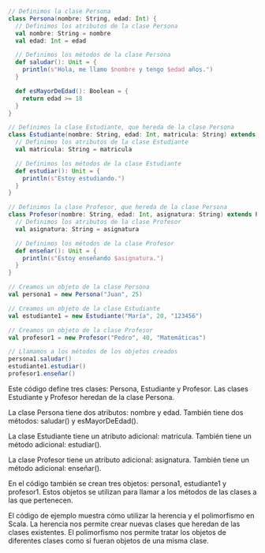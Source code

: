 ```scala
// Definimos la clase Persona
class Persona(nombre: String, edad: Int) {
  // Definimos los atributos de la clase Persona
  val nombre: String = nombre
  val edad: Int = edad

  // Definimos los métodos de la clase Persona
  def saludar(): Unit = {
    println(s"Hola, me llamo $nombre y tengo $edad años.")
  }

  def esMayorDeEdad(): Boolean = {
    return edad >= 18
  }
}

// Definimos la clase Estudiante, que hereda de la clase Persona
class Estudiante(nombre: String, edad: Int, matricula: String) extends Persona(nombre, edad) {
  // Definimos los atributos de la clase Estudiante
  val matricula: String = matricula

  // Definimos los métodos de la clase Estudiante
  def estudiar(): Unit = {
    println(s"Estoy estudiando.")
  }
}

// Definimos la clase Profesor, que hereda de la clase Persona
class Profesor(nombre: String, edad: Int, asignatura: String) extends Persona(nombre, edad) {
  // Definimos los atributos de la clase Profesor
  val asignatura: String = asignatura

  // Definimos los métodos de la clase Profesor
  def enseñar(): Unit = {
    println(s"Estoy enseñando $asignatura.")
  }
}

// Creamos un objeto de la clase Persona
val persona1 = new Persona("Juan", 25)

// Creamos un objeto de la clase Estudiante
val estudiante1 = new Estudiante("María", 20, "123456")

// Creamos un objeto de la clase Profesor
val profesor1 = new Profesor("Pedro", 40, "Matemáticas")

// Llamamos a los métodos de los objetos creados
persona1.saludar()
estudiante1.estudiar()
profesor1.enseñar()
```

Este código define tres clases: Persona, Estudiante y Profesor. Las clases Estudiante y Profesor heredan de la clase Persona.

La clase Persona tiene dos atributos: nombre y edad. También tiene dos métodos: saludar() y esMayorDeEdad().

La clase Estudiante tiene un atributo adicional: matricula. También tiene un método adicional: estudiar().

La clase Profesor tiene un atributo adicional: asignatura. También tiene un método adicional: enseñar().

En el código también se crean tres objetos: persona1, estudiante1 y profesor1. Estos objetos se utilizan para llamar a los métodos de las clases a las que pertenecen.

El código de ejemplo muestra cómo utilizar la herencia y el polimorfismo en Scala. La herencia nos permite crear nuevas clases que heredan de las clases existentes. El polimorfismo nos permite tratar los objetos de diferentes clases como si fueran objetos de una misma clase.
